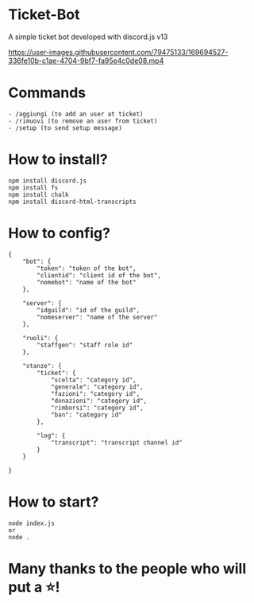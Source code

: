 # Ticket-Bot
A simple ticket bot developed with discord.js v13

https://user-images.githubusercontent.com/79475133/169694527-336fe10b-c1ae-4704-9bf7-fa95e4c0de08.mp4

# Commands
```
- /aggiungi (to add an user at ticket)
- /rimuovi (to remove an user from ticket)
- /setup (to send setup message)
```

# How to install?
```
npm install discord.js
npm install fs
npm install chalk
npm install discord-html-transcripts
```
# How to config?
```
{
    "bot": {
        "token": "token of the bot",
        "clientid": "client id of the bot",
        "nomebot": "name of the bot"
    },

    "server": {
        "idguild": "id of the guild",
        "nomeserver": "name of the server"
    },

    "ruoli": {
        "staffgen": "staff role id"
    },

    "stanze": {
        "ticket": {
            "scelta": "category id",
            "generale": "category id",
            "fazioni": "category id",
            "donazioni": "category id",
            "rimborsi": "category id",
            "ban": "category id"
        },

        "log": {
            "transcript": "transcript channel id"
        }
    }

}
```
# How to start?
```
node index.js
or
node .
```

# Many thanks to the people who will put a ⭐!
